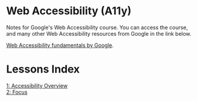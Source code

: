# Web Accessibility (A11y)
Notes for Google's Web Accessibility course. You can access the course, and many other Web Accessibility resources from Google in the link below.

[Web Accessibility fundamentals by Google](https://developers.google.com/web/fundamentals/accessibility).

# Lessons Index

[1: Accessibility Overview](1%20-%20Accessibility%20Overview.md)  
[2: Focus](2%20-%20Focus.md)
